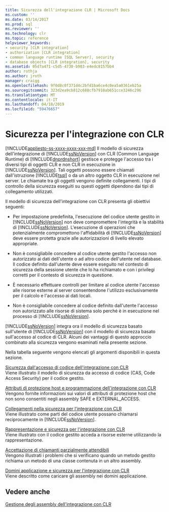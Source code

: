 ```yaml
---
title: Sicurezza dell'integrazione CLR | Microsoft Docs
ms.custom: ''
ms.date: 03/14/2017
ms.prod: sql
ms.reviewer: ''
ms.technology: clr
ms.topic: reference
helpviewer_keywords:
- security [CLR integration]
- authorization [CLR integration]
- common language runtime [SQL Server], security
- database objects [CLR integration], security
ms.assetid: 05d7a471-c5d5-4730-b903-e4edc8157bb4
author: rothja
ms.author: jroth
manager: craigg
ms.openlocfilehash: 9f0d8c0f371d4c2bfd1ba6ce4c0ea5a0361eb25a
ms.sourcegitcommit: 323d2ea9cb812c688cfb7918ab651cce3246c296
ms.translationtype: MT
ms.contentlocale: it-IT
ms.lasthandoff: 04/18/2019
ms.locfileid: "59476657"
---
```

# <a name="clr-integration-security"></a>Sicurezza per l'integrazione con CLR

[!INCLUDE[appliesto-ss-xxxx-xxxx-xxx-md](../../../includes/appliesto-ss-xxxx-xxxx-xxx-md.md)]
  Il modello di sicurezza dell'integrazione di [!INCLUDE[ssNoVersion](../../../includes/ssnoversion-md.md)] con CLR (Common Language Runtime) di [!INCLUDE[dnprdnshort](../../../includes/dnprdnshort-md.md)] gestisce e protegge l'accesso tra i diversi tipi di oggetti CLR e non CLR in esecuzione in [!INCLUDE[ssNoVersion](../../../includes/ssnoversion-md.md)]. Tali oggetti possono essere chiamati dall'istruzione [!INCLUDE[tsql](../../../includes/tsql-md.md)] o da un altro oggetto CLR in esecuzione nel server. Le chiamate tra gli oggetti vengono definite collegamenti. I tipi di controllo della sicurezza eseguiti su questi oggetti dipendono dai tipi di collegamento utilizzati.  
  
 Il modello di sicurezza dell'integrazione con CLR presenta gli obiettivi seguenti:  
  
-   Per impostazione predefinita, l'esecuzione del codice utente gestito in [!INCLUDE[ssNoVersion](../../../includes/ssnoversion-md.md)] non deve compromettere l'integrità e la stabilità di [!INCLUDE[ssNoVersion](../../../includes/ssnoversion-md.md)]. L'esecuzione di operazioni che potenzialmente compromettono l'affidabilità di [!INCLUDE[ssNoVersion](../../../includes/ssnoversion-md.md)] deve essere protetta grazie alle autorizzazioni di livello elevato appropriate.  
  
-   Non è consigliabile concedere al codice utente gestito l'accesso non autorizzato ai dati dell'utente o ad altro codice dell'utente nel database. Il codice definito dall'utente deve essere eseguito nel contesto di sicurezza della sessione utente che lo ha richiamato e con i privilegi corretti per il contesto di sicurezza in questione.  
  
-   È necessario effettuare controlli per limitare al codice utente l'accesso alle risorse esterne al server consentendone l'utilizzo esclusivamente per il calcolo e l'accesso ai dati locali.  
  
-   Non è consigliabile concedere al codice definito dall'utente l'accesso non autorizzato alle risorse di sistema solo perché è in esecuzione nel processo di [!INCLUDE[ssNoVersion](../../../includes/ssnoversion-md.md)].  
  
 [!INCLUDE[ssNoVersion](../../../includes/ssnoversion-md.md)] integra ora il modello di sicurezza basato sull'utente di [!INCLUDE[ssNoVersion](../../../includes/ssnoversion-md.md)] con il modello di sicurezza basato sull'accesso al codice di CLR. Alcuni dei vantaggi di questo approccio combinato alla sicurezza vengono esaminati nella presente sezione.  
  
 Nella tabella seguente vengono elencati gli argomenti disponibili in questa sezione.  
  
 [Sicurezza dall'accesso di codice dell'integrazione con CLR](../../../relational-databases/clr-integration/security/clr-integration-code-access-security.md)  
 Viene illustrato il modello di sicurezza da accesso di codice (CAS, Code Access Security) per il codice gestito.  
  
 [Attributi di protezione host e programmazione dell'integrazione con CLR](../../../relational-databases/clr-integration-security-host-protection-attributes/host-protection-attributes-and-clr-integration-programming.md)  
 Vengono fornite informazioni sui valori di attributi di protezione host che non sono consentiti negli assembly SAFE e EXTERNAL_ACCESS.  
  
 [Collegamenti nella sicurezza per l'integrazione con CLR](https://msdn.microsoft.com/library/168efd01-d12e-4bdf-a1b3-0b5c76474eaf)  
 Viene illustrato come parti del codice utente possano chiamarsi reciprocamente in [!INCLUDE[ssNoVersion](../../../includes/ssnoversion-md.md)].  
  
 [Rappresentazione e sicurezza per l'integrazione con CLR](https://msdn.microsoft.com/library/1495a7af-2248-4cee-afdb-9269fb3a7774)  
 Viene illustrato con il codice gestito acceda a risorse esterne utilizzando la rappresentazione.  
  
 [Accettazione di chiamanti parzialmente attendibili](https://msdn.microsoft.com/library/20b0248f-36da-4fc3-97d2-3789fcf6e084)  
 Vengono illustrati i problemi che si verificano quando un metodo gestito richiama un metodo di una classe contenuta in un altro assembly.  
  
 [Domini applicazione e sicurezza per l'integrazione con CLR](/sql/database-engine/dev-guide/allowing-partially-trusted-callers?view=sql-server-2014)  
 Viene descritto come caricare gli assembly nei domini applicazione.  
  
## <a name="see-also"></a>Vedere anche  
 [Gestione degli assembly dell'integrazione con CLR](../../../relational-databases/clr-integration/assemblies/managing-clr-integration-assemblies.md)  
  
  
